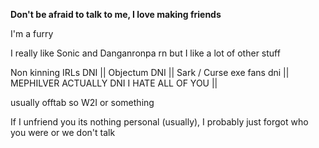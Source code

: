  **Don't be afraid to talk to me, I love making friends**

 I'm a furry

I really like Sonic and Danganronpa rn but I like a lot of other stuff
 
 Non kinning IRLs DNI || Objectum DNI || Sark / Curse exe fans dni || MEPHILVER ACTUALLY DNI I HATE ALL OF YOU ||

 usually offtab so W2I or something

 If I unfriend you its nothing personal (usually), I probably just forgot who you were or we don't talk 
<!--
**z0mbcat/z0mbcat** is a ✨ _special_ ✨ repository because its `README.md` (this file) appears on your GitHub profile.

Here are some ideas to get you started:

- 🔭 I’m currently working on ...
- 🌱 I’m currently learning ...
- 👯 I’m looking to collaborate on ...
- 🤔 I’m looking for help with ...
- 💬 Ask me about ...
- 📫 How to reach me: ...
- 😄 Pronouns: ...
- ⚡ Fun fact: ...
-->
